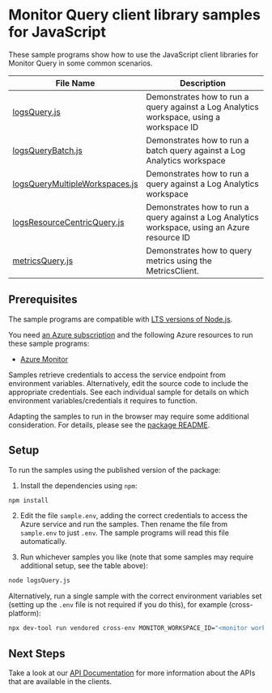 # Monitor Query client library samples for JavaScript

These sample programs show how to use the JavaScript client libraries for Monitor Query in some common scenarios.

| **File Name**                                                 | **Description**                                                         |
| ------------------------------------------------------------- | ----------------------------------------------------------------------- |
| [logsQuery.js][logsquery]                                     | Demonstrates how to run a query against a Log Analytics workspace, using a workspace ID      |
| [logsQueryBatch.js][logsquerybatch]                           | Demonstrates how to run a batch query against a Log Analytics workspace |
| [logsQueryMultipleWorkspaces.js][logsquerymultipleworkspaces] | Demonstrates how to run a query against a Log Analytics workspace       |
| [logsResourceCentricQuery.js][logsresourcecentricquery]       | Demonstrates how to run a query against a Log Analytics workspace, using an Azure resource ID            |
| [metricsQuery.js][metricsquery]                               | Demonstrates how to query metrics using the MetricsClient.              |

## Prerequisites

The sample programs are compatible with [LTS versions of Node.js](https://github.com/nodejs/release#release-schedule).

You need [an Azure subscription][freesub] and the following Azure resources to run these sample programs:

- [Azure Monitor][createinstance_azuremonitor]

Samples retrieve credentials to access the service endpoint from environment variables. Alternatively, edit the source code to include the appropriate credentials. See each individual sample for details on which environment variables/credentials it requires to function.

Adapting the samples to run in the browser may require some additional consideration. For details, please see the [package README][package].

## Setup

To run the samples using the published version of the package:

1. Install the dependencies using `npm`:

```bash
npm install
```

2. Edit the file `sample.env`, adding the correct credentials to access the Azure service and run the samples. Then rename the file from `sample.env` to just `.env`. The sample programs will read this file automatically.

3. Run whichever samples you like (note that some samples may require additional setup, see the table above):

```bash
node logsQuery.js
```

Alternatively, run a single sample with the correct environment variables set (setting up the `.env` file is not required if you do this), for example (cross-platform):

```bash
npx dev-tool run vendored cross-env MONITOR_WORKSPACE_ID="<monitor workspace id>" node logsQuery.js
```

## Next Steps

Take a look at our [API Documentation][apiref] for more information about the APIs that are available in the clients.

[logsquery]: https://github.com/Azure/azure-sdk-for-js/blob/main/sdk/monitor/monitor-query/samples/v1/javascript/logsQuery.js
[logsquerybatch]: https://github.com/Azure/azure-sdk-for-js/blob/main/sdk/monitor/monitor-query/samples/v1/javascript/logsQueryBatch.js
[logsquerymultipleworkspaces]: https://github.com/Azure/azure-sdk-for-js/blob/main/sdk/monitor/monitor-query/samples/v1/javascript/logsQueryMultipleWorkspaces.js
[logsresourcecentricquery]: https://github.com/Azure/azure-sdk-for-js/blob/main/sdk/monitor/monitor-query/samples/v1/javascript/logsResourceCentricQuery.js
[metricsquery]: https://github.com/Azure/azure-sdk-for-js/blob/main/sdk/monitor/monitor-query/samples/v1/javascript/metricsQuery.js
[apiref]: https://docs.microsoft.com/javascript/api/
[freesub]: https://azure.microsoft.com/free/
[createinstance_azuremonitor]: https://docs.microsoft.com/azure/azure-monitor/
[package]: https://github.com/Azure/azure-sdk-for-js/tree/main/sdk/monitor/monitor-query/README.md
